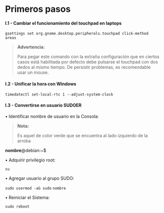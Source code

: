 # Primeros pasos

#### I.1 - Cambiar el funcionamiento del touchpad en laptops

~~~
gsettings set org.gnome.desktop.peripherals.touchpad click-method areas
~~~

> **Advertencia:**
> <p> <p>
>  
> Para pegar este comando con la extraña configuración que en ciertos casos está habilitada por defecto debe pulsarse el touchpad con dos dedos al mismo tiempo. De persistir problemas, es recomendable usar un mouse.



#### I.2 - Unificar la hora con Windows

~~~
timedatectl set-local-rtc 1 --adjust-system-clock
~~~



#### I.3 - Convertirse en usuario SUDOER

• Identificar nombre de usuario en la Consola:

> **Nota:**
> <p> <p>
>  
> Es aquel de color verde que se encuentra al lado izquierdo de la arroba 

**nombre**@debian:~$


• Adquirir privilegio root:

~~~
su
~~~


• Agregar usuario al grupo SUDO:
 
`sudo usermod -aG sudo` `nombre`


• Reiniciar el Sistema:

~~~
sudo reboot
~~~

